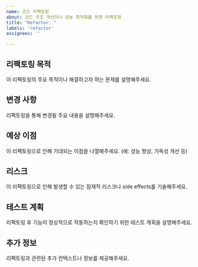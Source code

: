 ```yaml
---
name: 코드 리팩토링
about: 코드 구조 개선이나 성능 최적화를 위한 리팩토링
title: "Refactor: "
labels: 'refactor'
assignees: ''

---
```


## 리팩토링 목적

이 리팩토링의 주요 목적이나 해결하고자 하는 문제를 설명해주세요.

## 변경 사항

리팩토링을 통해 변경될 주요 내용을 설명해주세요.

## 예상 이점

이 리팩토링으로 인해 기대되는 이점을 나열해주세요. (예: 성능 향상, 가독성 개선 등)

## 리스크

이 리팩토링으로 인해 발생할 수 있는 잠재적 리스크나 side effects를 기술해주세요.

## 테스트 계획

리팩토링 후 기능이 정상적으로 작동하는지 확인하기 위한 테스트 계획을 설명해주세요.

## 추가 정보

리팩토링과 관련된 추가 컨텍스트나 정보를 제공해주세요.